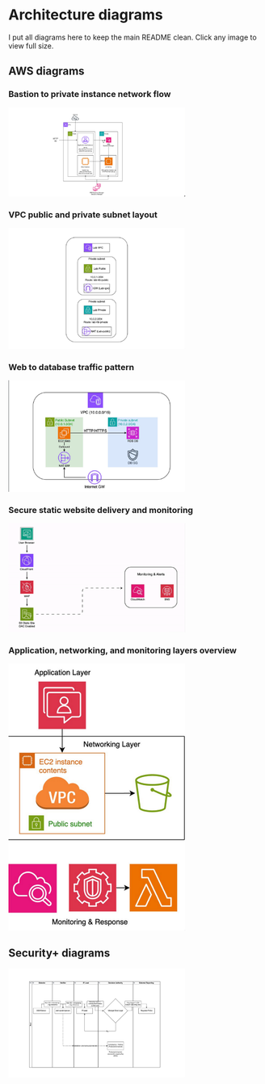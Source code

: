 # Architecture diagrams

I put all diagrams here to keep the main README clean. Click any image to view full size.

## AWS diagrams

### Bastion to private instance network flow
<a href="./aws/aws_vpc_bastion_web_private_flow.png">
<img src="./aws/aws_vpc_bastion_web_private_flow.png" width="350">
</a>

### VPC public and private subnet layout
<a href="./aws/aws_vpc_public_private_subnets.png">
<img src="./aws/aws_vpc_public_private_subnets.png" width="350">
</a>

### Web to database traffic pattern
<a href="./aws/aws_vpc_web_to_db_flow.png">
<img src="./aws/aws_vpc_web_to_db_flow.png" width="350">
</a>

### Secure static website delivery and monitoring
<a href="./aws/aws_cloudfront_waf_s3_monitoring.png">
<img src="./aws/aws_cloudfront_waf_s3_monitoring.png" width="350">
</a>

### Application, networking, and monitoring layers overview
<a href="./aws/aws_application_network_monitoring_layers.png">
<img src="./aws/aws_application_network_monitoring_layers.png" width="350">
</a>

## Security+ diagrams
<a href="./security/domain5.1_escalation_flow_v1.png" width="350">
<img src="./security/domain5.1_escalation_flow_v1.png" width="350">
</a>
